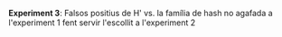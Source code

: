 **Experiment 3**: Falsos positius de H' vs. la família de hash no agafada a l'experiment 1 fent servir l'escollit a l'experiment 2

